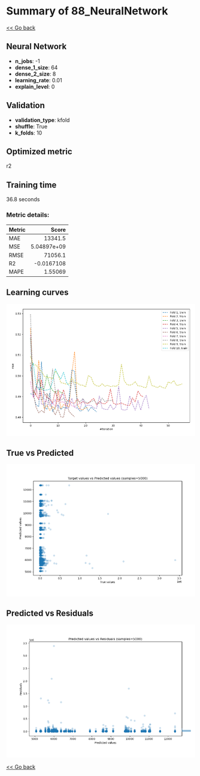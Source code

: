 # Summary of 88_NeuralNetwork

[<< Go back](../README.md)


## Neural Network
- **n_jobs**: -1
- **dense_1_size**: 64
- **dense_2_size**: 8
- **learning_rate**: 0.01
- **explain_level**: 0

## Validation
 - **validation_type**: kfold
 - **shuffle**: True
 - **k_folds**: 10

## Optimized metric
r2

## Training time

36.8 seconds

### Metric details:
| Metric   |           Score |
|:---------|----------------:|
| MAE      | 13341.5         |
| MSE      |     5.04897e+09 |
| RMSE     | 71056.1         |
| R2       |    -0.0167108   |
| MAPE     |     1.55069     |



## Learning curves
![Learning curves](learning_curves.png)
## True vs Predicted

![True vs Predicted](true_vs_predicted.png)


## Predicted vs Residuals

![Predicted vs Residuals](predicted_vs_residuals.png)



[<< Go back](../README.md)

